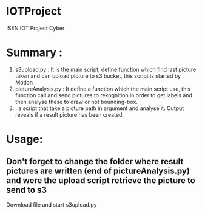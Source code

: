 # IOTProject
ISEN IOT Project Cyber

# Summary :

1. s3upload.py : It is the main script, define function which find last picture taken and can upload picture to s3 bucket, this script is started by Motion
2. pictureAnalysis.py : It define a function which the main script use, this function call and send pictures to rekognition in order to get labels and then analyse these to draw or not bounding-box.
3. : a script that take a picture path in argument and analyse it. Output reveals if a result picture has been created.

# Usage:

## Don't forget to change the folder where result pictures are written (end of pictureAnalysis.py) and were the upload script retrieve the picture to send to s3
Download file and start s3upload.py
